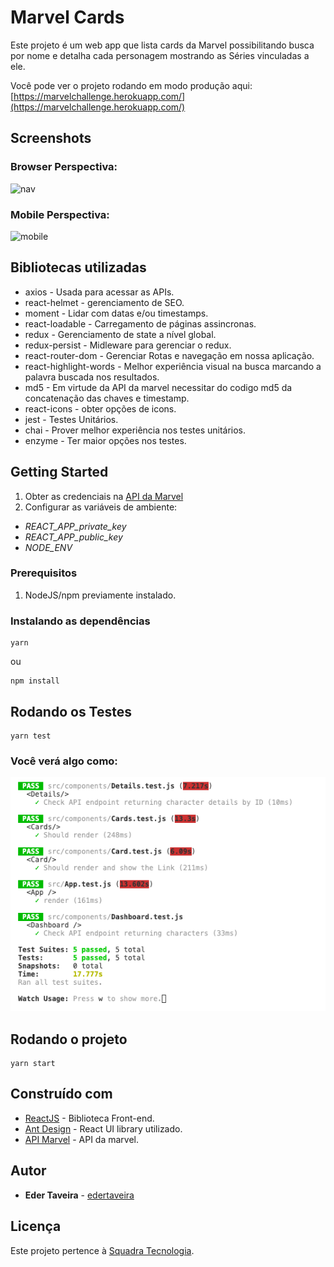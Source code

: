 # Marvel Cards

Este projeto é um web app que lista cards da Marvel possibilitando busca por nome e detalha cada personagem mostrando as Séries vinculadas a ele.

Você pode ver o projeto rodando em modo produção aqui: [https://marvelchallenge.herokuapp.com/](https://marvelchallenge.herokuapp.com/)

## Screenshots

### Browser Perspectiva: 
![nav](./docs/nav.gif)

### Mobile Perspectiva: 
![mobile](./docs/mobile.gif)



## Bibliotecas utilizadas

- axios - Usada para acessar as APIs.
- react-helmet - gerenciamento de SEO.
- moment - Lidar com datas e/ou timestamps.
- react-loadable - Carregamento de páginas assincronas.
- redux - Gerenciamento de state a nível global.
- redux-persist - Midleware para gerenciar o redux.
- react-router-dom - Gerenciar Rotas e navegação em nossa aplicação.
- react-highlight-words - Melhor experiência visual na busca marcando a palavra buscada nos resultados.
- md5 - Em virtude da API da marvel necessitar do codigo md5 da concatenação das chaves e timestamp.
- react-icons - obter opções de icons.
- jest - Testes Unitários.
- chai - Prover melhor experiência nos testes unitários.
- enzyme - Ter maior opções nos testes.

## Getting Started

1. Obter as credenciais na [API da Marvel](https://developer.marvel.com/documentation/getting_started)
2. Configurar as variáveis de ambiente:

- _REACT_APP_private_key_
- _REACT_APP_public_key_
- _NODE_ENV_

### Prerequisitos

1. NodeJS/npm previamente instalado.

### Instalando as dependências

```
yarn
```

ou

```
npm install
```

## Rodando os Testes

```
yarn test
```
### Você verá algo como:

![testes](./docs/testes.png)

## Rodando o projeto

```
yarn start
```

## Construído com

- [ReactJS](https://pt-br.reactjs.org/) - Biblioteca Front-end.
- [Ant Design](https://ant.design/) - React UI library utilizado.
- [API Marvel](https://developer.marvel.com/docs) - API da marvel.

## Autor

- **Eder Taveira** - [edertaveira](https://github.com/edertaveira)

## Licença

Este projeto pertence à [Squadra Tecnologia](https://www.squadra.com.br/).
